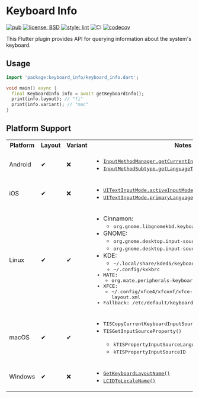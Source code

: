 # Keyboard Info

[![pub](https://img.shields.io/pub/v/keyboard_info.svg)](https://pub.dev/packages/keyboard_info)
[![license: BSD](https://img.shields.io/badge/license-BSD-yellow.svg)](https://opensource.org/licenses/BSD-3-Clause)
[![style: lint](https://img.shields.io/badge/style-lint-4BC0F5.svg)](https://pub.dev/packages/lint)
![CI](https://github.com/jpnurmi/keyboard_info/workflows/CI/badge.svg)
[![codecov](https://codecov.io/gh/jpnurmi/keyboard_info/branch/master/graph/badge.svg)](https://codecov.io/gh/jpnurmi/keyboard_info)

This Flutter plugin provides API for querying information about the system's keyboard.

## Usage

```dart
import 'package:keyboard_info/keyboard_info.dart';

void main() async {
  final KeyboardInfo info = await getKeyboardInfo();
  print(info.layout); // "fi"
  print(info.variant); // "mac"
}
```

## Platform Support

<table>
  <tr><th>Platform</th><th>Layout</th><th>Variant</th><th>Notes</th></tr>
  <tr>
    <td>Android</td><td>✔</td><td>❌</td>
    <td>
      <ul>
        <li><a href="https://developer.android.com/reference/android/view/inputmethod/InputMethodManager#getCurrentInputMethodSubtype()"><tt>InputMethodManager.getCurrentInputMethodSubtype()</tt></a></li>
        <li><a href="https://developer.android.com/reference/android/view/inputmethod/InputMethodSubtype#getLanguageTag()"><tt>InputMethodSubtype.getLanguageTag()</tt></a></li>
      </ul>
    </td>
  </tr>
  <tr>
    <td>iOS</td><td>✔</td><td>❌</td>
    <td>
      <ul>
        <li><a href="https://developer.apple.com/documentation/uikit/uitextinputmode/1614522-activeinputmodes"><tt>UITextInputMode.activeInputModes</tt></a></li>
        <li><a href="https://developer.apple.com/documentation/uikit/uitextinputmode/1614535-primarylanguage"><tt>UITextInputMode.primaryLanguage</tt></a></li>
      </ul>
    </td>
  </tr>
  <tr>
    <td>Linux</td><td>✔</td><td>✔</td>
    <td>
      <ul>
        <li>Cinnamon:
          <ul><li><tt>org.gnome.libgnomekbd.keyboard layouts</tt></li></ul>
        </li>
        <li>GNOME:
          <ul>
            <li><tt>org.gnome.desktop.input-sources mru-sources</tt></li>
            <li><tt>org.gnome.desktop.input-sources sources</tt></li>
          </ul>
        </li>
        <li>KDE:
          <ul>
            <li><tt>~/.local/share/kded5/keyboard/session/layout_memory.xml<tt></li>
            <li><tt>~/.config/kxkbrc<tt></li>
          </ul>
        </li>
        <li>MATE:
          <ul><li><tt>org.mate.peripherals-keyboard-xkb.kbd layouts</tt></li></ul>
        </li>
        <li>XFCE:
          <ul><li><tt>~/.config/xfce4/xfconf/xfce-perchannel-xml/keyboard-layout.xml</tt></li></ul>
        </li>
        <li>Fallback: <tt>/etc/default/keyboard</tt></li>
      </ul>
    </td>
  </tr>
  <tr>
    <td>macOS</td><td>✔</td><td>✔</td>
    <td>
      <ul>
        <li><tt>TISCopyCurrentKeyboardInputSource()</tt></li>
        <li><tt>TISGetInputSourceProperty()</tt></li>
        <ul>
          <li><tt>kTISPropertyInputSourceLanguages</tt></li>
          <li><tt>kTISPropertyInputSourceID</tt></li>
        </ul>
      </ul>
    </td>
  </tr>
  <tr>
    <td>Windows</td><td>✔</td><td>❌</td>
    <td>
      <ul>
        <li><a href="https://docs.microsoft.com/en-us/windows/win32/api/winuser/nf-winuser-getkeyboardlayoutnamew"><tt>GetKeyboardLayoutName()</tt></a></li>
        <li><a href="https://docs.microsoft.com/en-us/windows/win32/api/winnls/nf-winnls-lcidtolocalename"><tt>LCIDToLocaleName()</tt></a></li>
      </ul>
    </td>
  </tr>
</table>
